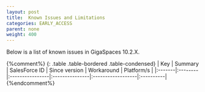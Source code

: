 ```yaml
---
layout: post
title:  Known Issues and Limitations
categories: EARLY_ACCESS
parent: none
weight: 400
---
```



Below is a list of known issues in GigaSpaces 10.2.X.

{%comment%}
{: .table .table-bordered .table-condensed}
| Key | Summary | SalesForce ID | Since version | Workaround | Platform/s |
|:-------|:--------|:----------------|:---------------|:------------------|:----------|
{%endcomment%}